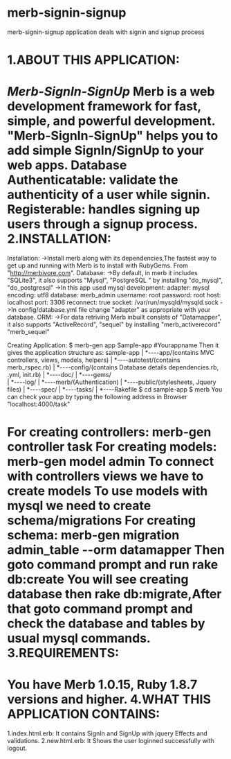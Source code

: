 merb-signin-signup
==================

merb-signin-signup application deals with signin and signup process

1.ABOUT THIS APPLICATION:
========================
*****Merb-SignIn-SignUp*****
Merb is a web development framework for fast, simple, and powerful development.
"Merb-SignIn-SignUp" helps you to add simple SignIn/SignUp to your web apps.
 Database Authenticatable:  validate the authenticity of a user while signin.
 Registerable: handles signing up users through a signup process.
2.INSTALLATION:
==============
Installation:
 ->Install merb along with its dependencies,The fastest way to get up and running with Merb is to install 
with RubyGems. From "http://merbivore.com".
Database:
 ->By default, in merb it includes "SQLite3", it also supports "Mysql", "PostgreSQL " by installing 
"do_mysql", "do_postgresql"
 ->In this app used mysql 
      development:
    adapter: mysql
	  encoding: utf8
	  database: merb_admin
	  username: root
	  password: root
	  host: localhost
	  port: 3306
	  reconnect: true
	  socket: /var/run/mysqld/mysqld.sock
 ->In config/database.yml file change "adapter" as appropriate with your database.
ORM:
 ->For data retriving Merb inbuilt consists of "Datamapper", it also supports "ActiveRecord", "sequel" by installing
"merb_activerecord"
"merb_sequel"

Creating Application:
 $ merb-gen app Sample-app #Yourappname
Then it gives the application structure as:
sample-app
  |
  *----app/(contains MVC controllers, views, models, helpers)
  |
  *----autotest/(contains merb_rspec.rb)
  |
  *----config/(contains Database details dependencies.rb, .yml, init.rb)
  |
  *----doc/
  |
  *----gems/  
  |
  *----log/
  |
  *----merb/(Authentication)
  |
  *----public/(stylesheets, Jquery files)
  |
  *----spec/
  |
  *----tasks/ 
  |
  *----Rakefile
 $ cd sample-app
 $ merb
You can check your app by typing the following address in Browser "localhost:4000/task" 

For creating controllers:
    merb-gen controller task
For creating models:
    merb-gen model admin
To connect with controllers views we have to create models 
To use models with mysql we need to create schema/migrations
For creating schema:
    merb-gen migration admin_table --orm datamapper
Then goto command prompt and run rake db:create
You will see creating database
then rake db:migrate,After that goto command prompt and check the database and tables by usual mysql commands.
3.REQUIREMENTS:
==============
You have Merb 1.0.15, Ruby 1.8.7 versions and higher.
4.WHAT THIS APPLICATION CONTAINS:
================================
1.index.html.erb: It contains SignIn and SignUp with jquery Effects and validations.
2.new.html.erb: It Shows the user loginned successfully with logout.
